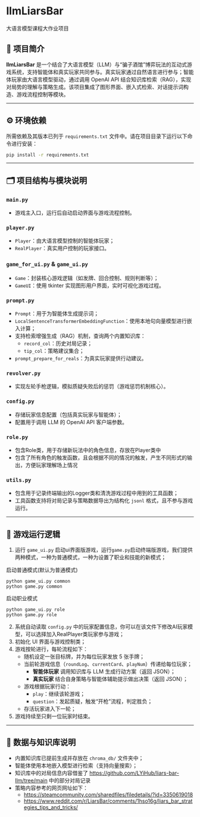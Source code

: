 
# llmLiarsBar  
大语言模型课程大作业项目

## 📌 项目简介

**llmLiarsBar** 是一个结合了大语言模型（LLM）与“骗子酒馆”博弈玩法的互动式游戏系统，支持智能体和真实玩家共同参与。真实玩家通过自然语言进行参与；智能体玩家由大语言模型驱动，通过调用 OpenAI API 结合知识库检索（RAG），实现对局势的理解与策略生成。该项目集成了图形界面、嵌入式检索、对话提示词构造、游戏流程控制等模块。


---

## ⚙️ 环境依赖

所需依赖及其版本已列于 `requirements.txt` 文件中。请在项目目录下运行以下命令进行安装：

```bash
pip install -r requirements.txt
```

---

## 🗂️ 项目结构与模块说明

### `main.py`
- 游戏主入口，运行后自动启动界面与游戏流程控制。

### `player.py`
- `Player`：由大语言模型控制的智能体玩家；
- `RealPlayer`：真实用户控制的玩家接口。

### `game_for_ui.py` & `game_ui.py`
- `Game`：封装核心游戏逻辑（如发牌、回合控制、规则判断等）；
- `GameUI`：使用 tkinter 实现图形用户界面，实时可视化游戏过程。

### `prompt.py`
- `Prompt`：用于为智能体生成提示词；
- `LocalSentenceTransformerEmbeddingFunction`：使用本地句向量模型进行嵌入计算；
- 支持检索增强生成（RAG）机制，查询两个内置知识库：
  - `record_col`：历史对局记录；
  - `tip_col`：策略建议集合；
- `prompt_prepare_for_reals`：为真实玩家提供行动建议。

### `revolver.py`
- 实现左轮手枪逻辑，模拟质疑失败后的惩罚（游戏惩罚机制核心）。

### `config.py`
- 存储玩家信息配置（包括真实玩家与智能体）；
- 配置用于调用 LLM 的 OpenAI API 客户端参数。

### `role.py`
- 包含Role类，用于存储新玩法中的角色信息，存放在Player类中
- 包含了所有角色的触发函数，且会根据不同的情况的触发，产生不同形式的输出，方便玩家理解场上情况

### `utils.py`
- 包含用于记录终端输出的Logger类和清洗游戏过程中用到的工具函数；
- 工具函数支持将对局记录与策略数据导出为结构化 `jsonl` 格式，且不参与游戏运行。


---

## 🧠 游戏运行逻辑

1. 运行 `game_ui.py` 启动ui界面版游戏，运行`game.py`启动终端版游戏，我们提供两种模式，一种为普通模式，一种为设置了职业和技能的新模式；

启动普通模式(默认为普通模式)
```
python game_ui.py common
python game.py common
```

启动职业模式
```
python game_ui.py role
python game.py role
```

2. 系统自动读取 `config.py` 中的玩家配置信息，你可以在该文件下修改AI玩家模型，可以选择加入RealPlayer类玩家参与游戏；
3. 初始化 UI 界面与游戏控制类；
4. 游戏按轮进行，每轮流程如下：
   - 随机设定一张目标牌，并为每位玩家发放 5 张手牌；
   - 当前轮游戏信息（`roundLog`、`currentCard`、`playNum`）传递给每位玩家；
     - **智能体玩家** 调用知识库与 LLM 生成行动方案（返回 JSON）；
     - **真实玩家** 结合自身策略与智能体辅助提示做出决策（返回 JSON）；
   - 游戏根据玩家行动：
     - `play`：继续该轮游戏；
     - `question`：发起质疑，触发“开枪”流程，判定胜负；
   - 存活玩家进入下一轮；
5. 游戏持续至只剩一位玩家时结束。

---

## 📁 数据与知识库说明
- 内置知识库已提前生成并存放在 `chroma_db/` 文件夹中；
- 智能体使用本地嵌入模型进行检索（支持向量搜索）；
- 知识库中的对局信息内容借鉴了 https://github.com/LYiHub/liars-bar-llm/tree/main 中的部分对局记录
-  策略内容参考的网页网址如下：
   - https://steamcommunity.com/sharedfiles/filedetails/?id=3350619018
   - https://www.reddit.com/r/LiarsBar/comments/1hso16g/liars_bar_strategies_tips_and_tricks/

